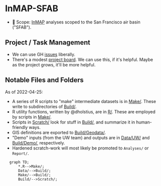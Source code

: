# InMAP-SFAB

- :tada: Scope: [InMAP](https://inmap.run) analyses scoped to the San Francisco air basin ("SFAB").

## Project / Task Management

- We can use GH [issues] liberally.
- There's a modest [project board][project]. We can use this, if it's helpful. Maybe as the project grows, it'll be more helpful.

## Notable Files and Folders

As of 2022-04-25:

- A series of R scripts to "make" intermediate datasets is in [Make/]. These write to subdirectories of [Build/]. 
- R utility functions, written by @dholstius, are in [R/]. These are employed by scripts in [Make/].
- Scripts in [Scratch/] look for stuff in [Build/], and summarize it in human-friendly ways.
- GIS definitions are exported to [Build/Geodata/].
- "Demo" inputs (from the UW team) and outputs are in [Data/UW/] and [Build/Demo/], respectively.
- Hardened scratch-work will most likely be promoted to `Analyses/` or `Report/`.

```mermaid
  graph TD;
      *.R-->Make/;
      Data/-->Build/;
      Make/-->Build/;
      Build/-->Scratch/;
```

[issues]: https://github.com/BAAQMD/InMAP-SFAB/issues
[project]: https://github.com/orgs/BAAQMD/projects/7/views/4
[Data/UW/]: ../../tree/master/Data/UW
[Build/]: ../../tree/master/Build
[Build/Geodata/]: ../../tree/master/Build/Geodata
[Build/Demo/]: ../../tree/master/Build/Demo
[R/]: ../../tree/master/R
[Make/]: ../../tree/master/Make
[Scratch/]: ../../tree/master/Scratch
